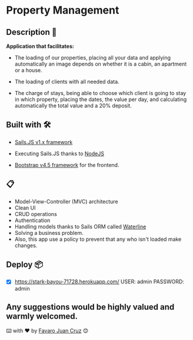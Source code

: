 # Property Management

## Description 🚀

**Application that facilitates:**

- The loading of our properties, placing all your data and applying automatically an image depends on whether it is a cabin, an apartment or a house.

- The loading of clients with all needed data.

- The charge of stays, being able to choose which client is going to stay in which property, placing the dates, the value per day, and calculating automatically the total value and a 20% deposit.

## Built with 🛠️

- [Sails.JS v1.x framework](https://sailsjs.com/)

- Executing Sails.JS thanks to [NodeJS](https://nodejs.org/en/) 

- [Bootstrap v4.5 framework](https://getbootstrap.com/) for the frontend.

## 📋

- Model-View-Controller (MVC) architecture
- Clean UI 
- CRUD operations 
- Authentication 
- Handling models thanks to Sails ORM called [Waterline](https://github.com/balderdashy/waterline)
- Solving a business problem. 
- Also, this app use a policy to prevent that any who isn't loaded make changes.

## Deploy 📦

- [X] https://stark-bayou-71728.herokuapp.com/   USER: admin PASSWORD: admin 

Any suggestions would be highly valued and warmly welcomed. 
---
⌨️ with ❤️ by [Favaro Juan Cruz](https://github.com/JCFavaro) 😊

